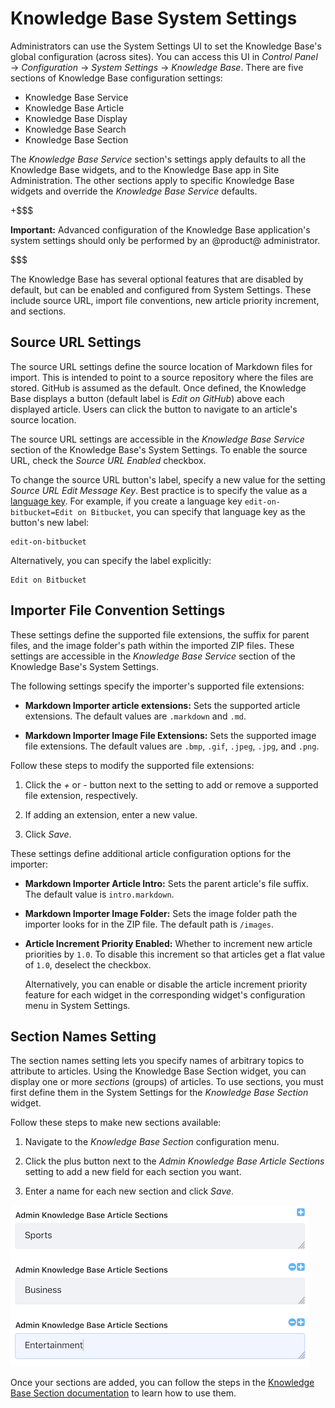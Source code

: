 # Knowledge Base System Settings [](id=knowledge-base-system-settings)

Administrators can use the System Settings UI to set the Knowledge Base's global 
configuration (across sites). You can access this UI in *Control Panel* &rarr; 
*Configuration* &rarr; *System Settings* &rarr; *Knowledge Base*. There are five 
sections of Knowledge Base configuration settings: 

-   Knowledge Base Service
-   Knowledge Base Article
-   Knowledge Base Display
-   Knowledge Base Search
-   Knowledge Base Section

The *Knowledge Base Service* section's settings apply defaults to all the 
Knowledge Base widgets, and to the Knowledge Base app in Site Administration. 
The other sections apply to specific Knowledge Base widgets and override the 
*Knowledge Base Service* defaults. 

+$$$

**Important:** Advanced configuration of the Knowledge Base application's system
settings should only be performed by an @product@ administrator. 

$$$

The Knowledge Base has several optional features that are disabled by default,
but can be enabled and configured from System Settings. These include source
URL, import file conventions, new article priority increment, and sections. 

## Source URL Settings [](id=source-url-settings)

The source URL settings define the source location of Markdown files for import. 
This is intended to point to a source repository where the files are stored. 
GitHub is assumed as the default. Once defined, the Knowledge Base displays a 
button (default label is *Edit on GitHub*) above each displayed article. Users 
can click the button to navigate to an article's source location.

The source URL settings are accessible in the *Knowledge Base Service* section 
of the Knowledge Base's System Settings. To enable the source URL, check the 
*Source URL Enabled* checkbox. 

To change the source URL button's label, specify a new value for the setting 
*Source URL Edit Message Key*. Best practice is to specify the value as a 
[language key](/develop/tutorials/-/knowledge_base/7-1/overriding-language-keys). 
For example, if you create a language key `edit-on-bitbucket=Edit on Bitbucket`, 
you can specify that language key as the button's new label: 

    edit-on-bitbucket

Alternatively, you can specify the label explicitly: 

    Edit on Bitbucket

## Importer File Convention Settings [](id=importer-file-convention-settings)

These settings define the supported file extensions, the suffix for parent
files, and the image folder's path within the imported ZIP files. These settings 
are accessible in the *Knowledge Base Service* section of the Knowledge Base's 
System Settings. 

The following settings specify the importer's supported file extensions: 

-   **Markdown Importer article extensions:** Sets the supported article 
    extensions. The default values are `.markdown` and `.md`. 

-   **Markdown Importer Image File Extensions:** Sets the supported image file 
    extensions. The default values are `.bmp`, `.gif`, `.jpeg`, `.jpg`, and 
    `.png`. 

Follow these steps to modify the supported file extensions: 

1.  Click the *+* or *-* button next to the setting to add or remove a supported 
    file extension, respectively. 
 
2.  If adding an extension, enter a new value. 

3.  Click *Save*.

These settings define additional article configuration options for the importer: 
 
-   **Markdown Importer Article Intro:** Sets the parent article's file suffix. 
    The default value is `intro.markdown`. 

-   **Markdown Importer Image Folder:** Sets the image folder path the importer 
    looks for in the ZIP file. The default path is `/images`. 

-   **Article Increment Priority Enabled:** Whether to increment new article 
    priorities by `1.0`. To disable this increment so that articles get a flat 
    value of `1.0`, deselect the checkbox. 

    Alternatively, you can enable or disable the article increment priority 
    feature for each widget in the corresponding widget's configuration menu in 
    System Settings. 

## Section Names Setting [](id=section-names-setting)

The section names setting lets you specify names of arbitrary topics to 
attribute to articles. Using the Knowledge Base Section widget, you can display 
one or more *sections* (groups) of articles. To use sections, you must first 
define them in the System Settings for the *Knowledge Base Section* widget. 

Follow these steps to make new sections available: 

1.  Navigate to the *Knowledge Base Section* configuration menu. 

2.  Click the plus button next to the *Admin Knowledge Base Article Sections* 
    setting to add a new field for each section you want. 
 
3.  Enter a name for each new section and click *Save*. 

![Figure 1: Create the sections you want to use with the Knowledge Base Section widget.](../../../../images/kb-section-setting.png)

Once your sections are added, you can follow the steps in the 
[Knowledge Base Section documentation](/discover/portal/-/knowledge_base/7-1/other-knowledge-base-widgets#knowledge-base-section) 
to learn how to use them.

<!-- 
For a full list of the available System Settings for Knowledge Base see 
[Knowledge Base Configuration](/discover/reference/-/knowledge_base/7-0/knowledge-base-configuration).
-->
